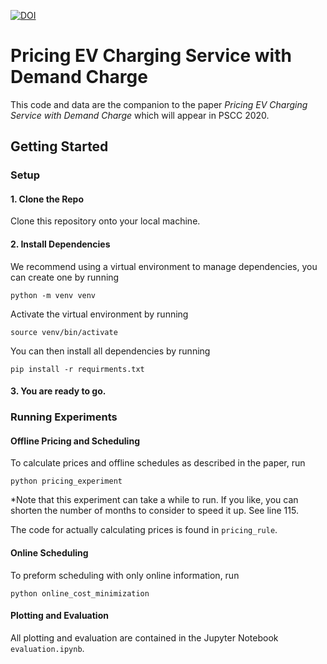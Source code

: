 [![DOI](https://data.caltech.edu/badge/257207665.svg)](https://data.caltech.edu/badge/latestdoi/257207665)

# Pricing EV Charging Service with Demand Charge
This code and data are the companion to the paper *Pricing EV Charging Service with Demand Charge* which will appear in PSCC 2020.

## Getting Started

### Setup

#### 1. Clone the Repo
Clone this repository onto your local machine. 

#### 2. Install Dependencies
We recommend using a virtual environment to manage dependencies, you can create one by
 running 
 
`python -m venv venv`

Activate the virtual environment by running

`source venv/bin/activate`

You can then install all dependencies by running

`pip install -r requirments.txt`

#### 3. You are ready to go. 

### Running Experiments
#### Offline Pricing and Scheduling
To calculate prices and offline schedules as described in the paper, run

`python pricing_experiment`

*Note that this experiment can take a while to run. If you like, you can shorten the
 number of months to consider to speed it up. See line 115.
 
The code for actually calculating prices is found in `pricing_rule`.
 #### Online Scheduling
 To preform scheduling with only online information, run
 
 `python online_cost_minimization`

#### Plotting and Evaluation
All plotting and evaluation are contained in the Jupyter Notebook `evaluation.ipynb`.
